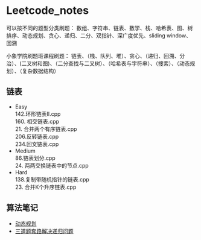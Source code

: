 # Leetcode_notes

可以按不同的题型分类刷题：
数组、字符串、链表、数学、栈、哈希表、图、树
排序、动态规划、贪心、递归、二分、双指针、深广度优先、sliding window、回溯

小象学院刷题班课程刷题：
链表、（栈、队列、堆）、贪心、（递归、回溯、分治）、(二叉树和图)、（二分查找与二叉树）、（哈希表与字符串）、（搜索）、（动态规划）、（复杂数据结构）

## 链表
* Easy  
  142.环形链表Ⅱ.cpp  
  160. 相交链表.cpp  
  21. 合并两个有序链表.cpp  
  206.反转链表.cpp  
  234.回文链表.cpp
* Medium  
  86.链表划分.cpp  
  24. 两两交换链表中的节点.cpp
* Hard  
  138.复制带随机指针的链表.cpp  
  23. 合并K个升序链表.cpp  

## 算法笔记
* [动态规划](https://github.com/logolemon/Leetcode_notes/blob/main/%E7%AE%97%E6%B3%95%E7%AC%94%E8%AE%B0/%E5%8A%A8%E6%80%81%E8%A7%84%E5%88%92.cpp)
* [三道题套路解决递归问题](https://github.com/logolemon/Leetcode_notes/blob/main/%E7%AE%97%E6%B3%95%E7%AC%94%E8%AE%B0/%E4%B8%89%E9%81%93%E9%A2%98%E8%A7%A3%E5%86%B3%E9%80%92%E5%BD%92%E9%97%AE%E9%A2%98.md)  



